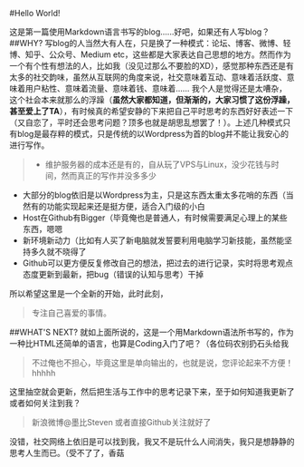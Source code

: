 #Hello World!

这是第一篇使用Markdown语言书写的blog......好吧，如果还有人写blog？
##WHY?
写blog的人当然大有人在，只是换了一种模式：论坛、博客、微博、轻博、知乎、公众号、Medium etc，这些都是大家表达自己思想的地方。然而作为一个有个性有想法的人，比如我（没见过那么不要脸的XD），感觉那种东西还是有太多的社交韵味，虽然从互联网的角度来说，社交意味着互动、意味着活跃度、意味着用户粘性、意味着流量、意味着钱、意味着...... 我个人是觉得还是太嘈杂，这个社会本来就那么的浮躁（**虽然大家都知道，但渐渐的，大家习惯了这份浮躁，甚至爱上了TA**），有时候真的希望安静的下来把自己平时思考的东西好好表述一下（又自恋了，平时还会思考问题？顶多也就是胡思乱想罢了！）。上述几种模式只有blog是最存粹的模式，只是传统的以Wordpress为首的blog并不能让我安心的进行写作。

> - 维护服务器的成本还是有的，自从玩了VPS与Linux，没少花钱与时间，然而真正的写作并没多多少
- 大部分的blog依旧是以Wordpress为主，只是这东西太重太多花哨的东西（当然有的功能实现起来还是挺方便，适合入门级的小白
- Host在Github有Bigger（毕竟俺也是普通人，有时候需要满足心理上的某些东西，嗯嗯
- 新环境新动力（比如有人买了新电脑就发誓要利用电脑学习新技能，虽然能坚持多久就不晓得了
- Github可以更方便反复修改自己的想法，把过去的进行记录，实时将思考观点态度更新到最新，把bug（错误的认知与思考）干掉

所以希望这里是一个全新的开始，此时此刻，
>专注自己喜爱的事情。

##WHAT'S NEXT?
就如上面所说的，这是一个用Markdown语法所书写的，作为一种比HTML还简单的语言，也算是Coding入门了吧？（各位码农别扔石头给我
> 不过俺也不担心，毕竟这里是单向输出的，也就是说，您评论起来不方便！hhhhh

这里抽空就会更新，然后把生活与工作中的思考记录下来，至于如何知道我更新了或者如何关注到我？
> 新浪微博@墨比Steven 或者直接Github关注就好了

没错，社交网络上依旧是可以找到我，我又不是玩什么人间消失，我只是想静静的思考人生而已。（受不了了，香菇
